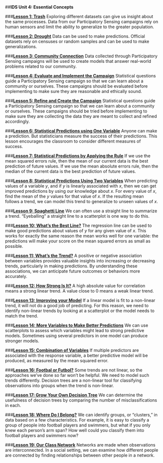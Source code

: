 ##**IDS Unit 4: Essential Concepts**

###**<u>[Lesson 1: Trash](lesson1.md)</u>**
Exploring different datasets can give us insight about the same processes. Data from our Participatory Sensing campaigns rely on human sensors and limit the ability to generalize to the greater population.

###**<u>[Lesson 2: Drought](lesson2.md)</u>**
Data can be used to make predictions. Official datasets rely on censuses or random samples and can be used to make generalizations.

###**<u>[Lesson 3: Community Connection](lesson3.md)</u>**
Data collected through Participatory Sensing campaigns will be used to create models that answer real-world problems related to our community.

###**<u>[Lesson 4: Evaluate and Implement the Campaign](lesson4.md)</u>**
Statistical questions guide a Participatory Sensing campaign so that we can learn about a community or
ourselves. These campaigns should be evaluated before implementing to make sure they are reasonable
and ethically sound.

###**<u>[Lesson 5: Refine and Create the Campaign](lesson5.md)</u>**
Statistical questions guide a Participatory Sensing campaign so that we can learn about a community or
ourselves. These campaigns should be tried before implementing to make sure they are collecting the
data they are meant to collect and refined accordingly.

###**<u>[Lesson 6: Statistical Predictions using One Variable](lesson6.md)</u>**
Anyone can make a prediction. But statisticians measure the success of their predictions. This lesson
encourages the classroom to consider different measures of success.

###**<u>[Lesson 7: Statistical Predictions by Applying the Rule](lesson7.md)</u>**
If we use the mean squared errors rule, then the mean of our current data is the best prediction of future
values. If we use the mean absolute errors rule, then the median of the current data is the best prediction
of future values.

###**<u>[Lesson 8: Statistical Predictions Using Two Variables](lesson8.md)</u>**
When predicting values of a variable *y*, and if *y* is linearly associated with *x*, then we can get improved predictions
by using our knowledge about *x*. For every value of *x*, find the mean of the *y* values for that value of *x*. If the resulting mean follows a trend, we can model this trend to generalize to unseen values of *x*.

###**<u>[Lesson 9: Spaghetti Line](lesson9.md)</u>**
We can often use a straight line to summarize a trend. “Eyeballing” a straight line to a scatterplot is one
way to do this.

###**<u>[Lesson 10: What’s the Best Line?](lesson10.md)</u>**
The regression line can be used to make good predictions about values of *y* for any given value of *x*. This
works for exactly the same reason the mean works well for one variable: the predictions will make your
score on the mean squared errors as small as possible.

###**<u>[Lesson 11: What’s the Trend?](lesson11.md)</u>**
A positive or negative association between variables provides valuable insights into increasing or decreasing trends, particularly in making predictions. By understanding these associations, we can anticipate future outcomes or behaviors more accurately.

###**<u>[Lesson 12: How Strong Is It?](lesson12.md)</u>**
A high absolute value for correlation means a strong linear trend. A value close to 0 means a weak linear
trend.

###**<u>[Lesson 13: Improving your Model](lesson13.md)</u>**
If a linear model is fit to a non-linear trend, it will not do a good job of predicting. For this reason, we need
to identify non-linear trends by looking at a scatterplot or the model needs to match the trend.

###**<u>[Lesson 14: More Variables to Make Better Predictions](lesson14.md)</u>**
We can use scatterplots to assess which variables might lead to strong predictive models. Sometimes
using several predictors in one model can produce stronger models.

###**<u>[Lesson 15: Combination of Variables](lesson15.md)</u>**
If multiple predictors are associated with the response variable, a better predictive model will be produced,
as measured by the mean squared error.

###**<u>[Lesson 16: Footbal or Futbol?](lesson16.md)</u>**
Some trends are not linear, so the approaches we’ve done so far won’t be helpful. We need to model such trends differently. Decision trees are a non-linear tool for classifying observations into groups when the trend is non-linear.

###**<u>[Lesson 17: Grow Your Own Decision Tree](lesson17.md)</u>**
We can determine the usefulness of decision trees by comparing the number of misclassifications in each.

###**<u>[Lesson 18: Where Do I Belong?](lesson18.md)</u>**
We can identify groups, or “clusters,” in data based on a few characteristics. For example, it is easy to classify a group of people into football players and swimmers, but what if you only knew each person’s arm span? How well could you classify them into football players and swimmers now?

###**<u>[Lesson 19: Our Class Network](lesson19.md)</u>**
Networks are made when observations are interconnected. In a social setting, we can examine how
different people are connected by finding relationships between other people in a network.